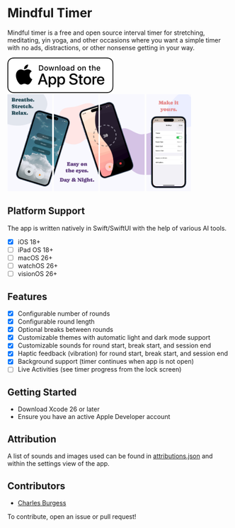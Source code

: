 # Mindful Timer

Mindful timer is a free and open source interval timer for stretching, meditating, yin yoga, and other occasions where you want a simple timer with no ads, distractions, or other nonsense getting in your way.

<a href="https://apps.apple.com/us/app/the-mindful-timer/id6748192634">
	<img src="App Store/download.svg">
</a>

<br/>

<div width="100%">
	<picture>
		<img src="App Store/preview-1.png" width="20%" />
	</picture>
	<picture>
		<img src="App Store/preview-2.png" width="20%" />
	</picture>
	<picture>
		<img src="App Store/preview-3.png" width="20%" />
	</picture>
	<picture>
		<img src="App Store/preview-4.png" width="20%" />
	</picture>
</div>

## Platform Support

The app is written natively in Swift/SwiftUI with the help of various AI tools.

- [x] iOS 18+
- [ ] iPad OS 18+
- [ ] macOS 26+
- [ ] watchOS 26+
- [ ] visionOS 26+

## Features

- [x] Configurable number of rounds
- [x] Configurable round length
- [x] Optional breaks between rounds
- [x] Customizable themes with automatic light and dark mode support
- [x] Customizable sounds for round start, break start, and session end
- [x] Haptic feedback (vibration) for round start, break start, and session end
- [x] Background support (timer continues when app is not open)
- [ ] Live Activities (see timer progress from the lock screen)

## Getting Started

- Download Xcode 26 or later
- Ensure you have an active Apple Developer account

## Attribution

A list of sounds and images used can be found in [attributions.json](/Mindful%20Timer/attributions.json) and within the settings view of the app.

## Contributors

- [Charles Burgess](https://cvburgess.com/)

To contribute, open an issue or pull request!
